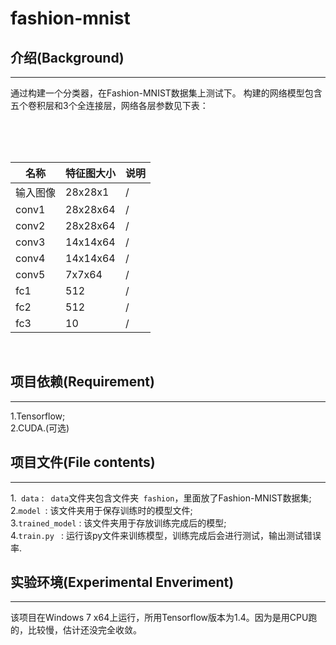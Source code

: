 # fashion-mnist
## 介绍(Background)
------
通过构建一个分类器，在Fashion-MNIST数据集上测试下。
构建的网络模型包含五个卷积层和3个全连接层，网络各层参数见下表：
<br>
<table>
<thead><tr><th>名称</th><th>特征图大小</th><th>说明</th></tr></thead>
        <tr>
            <td>输入图像</td>
            <td>28x28x1</td>
            <td>/</td>
        </tr>
         <tr>
            <td>conv1</td>
            <td>28x28x64</td>
            <td>/</td>
        </tr>
         <tr>
            <td>conv2</td>
            <td>28x28x64</td>
            <td>/</td>
        </tr>
         <tr>
            <td>conv3</td>
            <td>14x14x64</td>
            <td>/</td>
        </tr>
         <tr>
            <td>conv4</td>
            <td>14x14x64</td>
            <td>/</td>
        </tr>
         <tr>
            <td>conv5</td>
            <td>7x7x64</td>
            <td>/</td>
        </tr>
          <tr>
            <td>fc1</td>
            <td>512</td>
            <td>/</td>
        </tr>
          <tr>
            <td>fc2</td>
            <td>512</td>
            <td>/</td>
        </tr>
          <tr>
            <td>fc3</td>
            <td>10</td>
            <td>/</td>
        </tr>
</table>
<br>

## 项目依赖(Requirement)
-----

1.Tensorflow;<br>
2.CUDA.(可选)<br>

## 项目文件(File contents)
-----

1.` data` : ` data`文件夹包含文件夹` fashion`，里面放了Fashion-MNIST数据集;<br>
2.`model `: 该文件夹用于保存训练时的模型文件;<br>
3.`trained_model` : 该文件夹用于存放训练完成后的模型;<br>
4.`train.py ` : 运行该py文件来训练模型，训练完成后会进行测试，输出测试错误率.<br>

## 实验环境(Experimental Enveriment)
-----
该项目在Windows 7 x64上运行，所用Tensorflow版本为1.4。因为是用CPU跑的，比较慢，估计还没完全收敛。
